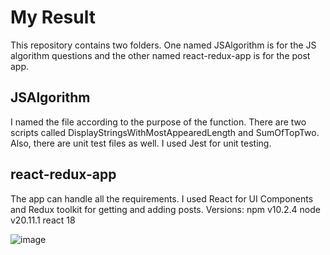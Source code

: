 # My Result

This repository contains two folders. One named JSAlgorithm is for the JS algorithm questions and the other named react-redux-app is for the post app.

## JSAlgorithm

I named the file according to the purpose of the function. There are two scripts called DisplayStringsWithMostAppearedLength and SumOfTopTwo. Also, there are unit test files as well. I used Jest for unit testing. 

## react-redux-app

The app can handle all the requirements. I used React for UI Components and Redux toolkit for getting and adding posts.
Versions:
npm v10.2.4
node v20.11.1
react 18

![image](https://github.com/cuongcnguyen/posts-app/assets/38208242/81180b54-416c-470e-855f-c0db584207d0)

